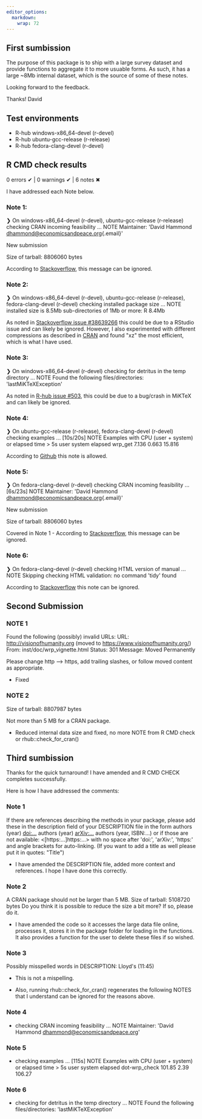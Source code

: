 ```yaml
---
editor_options: 
  markdown: 
    wrap: 72
---
```


## First sumbission

The purpose of this package is to ship with a large survey dataset and
provide functions to aggregate it to more usuable forms. As such, it has
a large \~8Mb internal dataset, which is the source of some of these
notes.

Looking forward to the feedback.

Thanks! David

## Test environments

-   R-hub windows-x86_64-devel (r-devel)
-   R-hub ubuntu-gcc-release (r-release)
-   R-hub fedora-clang-devel (r-devel)

## R CMD check results

0 errors ✔ \| 0 warnings ✔ \| 6 notes ✖

I have addressed each Note below.

### Note 1:

❯ On windows-x86_64-devel (r-devel), ubuntu-gcc-release (r-release)
checking CRAN incoming feasibility ... NOTE Maintainer: 'David Hammond
[dhammond\@economicsandpeace.org](mailto:dhammond@economicsandpeace.org){.email}'

New submission

Size of tarball: 8806060 bytes

According to
[Stackoverflow](https://stackoverflow.com/questions/23829978/checking-cran-incoming-feasibility-note-maintainer),
this message can be ignored.

### Note 2:

❯ On windows-x86_64-devel (r-devel), ubuntu-gcc-release (r-release),
fedora-clang-devel (r-devel) checking installed package size ... NOTE
installed size is 8.5Mb sub-directories of 1Mb or more: R 8.4Mb

As noted in [Stackoverflow issue
#38639266](https://stackoverflow.com/questions/38639266/r-cmd-check-unusual-checking-installed-package-size-note)
this could be due to a RStudio issue and can likely be ignored. However,
I also experimented with different compressions as described in
[CRAN](https://cran.r-project.org/doc/manuals/r-release/R-exts.html#Data-in-packages)
and found "xz" the most efficient, which is what I have used.

### Note 3:

❯ On windows-x86_64-devel (r-devel) checking for detritus in the temp
directory ... NOTE Found the following files/directories:
'lastMiKTeXException'

As noted in [R-hub issue
#503](https://github.com/r-hub/rhub/issues/503), this could be due to a
bug/crash in MiKTeX and can likely be ignored.

### Note 4:

❯ On ubuntu-gcc-release (r-release), fedora-clang-devel (r-devel)
checking examples ... [10s/20s] NOTE Examples with CPU (user + system)
or elapsed time \> 5s user system elapsed wrp_get 7.136 0.663 15.816

According to [Github](https://github.com/microsoft/LightGBM/issues/2988)
this note is allowed.

### Note 5:

❯ On fedora-clang-devel (r-devel) checking CRAN incoming feasibility ...
[6s/23s] NOTE Maintainer: 'David Hammond
[dhammond\@economicsandpeace.org](mailto:dhammond@economicsandpeace.org){.email}'

New submission

Size of tarball: 8806060 bytes

Covered in Note 1 - According to
[Stackoverflow](https://stackoverflow.com/questions/23829978/checking-cran-incoming-feasibility-note-maintainer),
this message can be ignored.

### Note 6:

❯ On fedora-clang-devel (r-devel) checking HTML version of manual ...
NOTE Skipping checking HTML validation: no command 'tidy' found

According to
[Stackoverflow](https://stackoverflow.com/questions/74857062/rhub-cran-check-keeps-giving-html-note-on-fedora-test-no-command-tidy-found)
this note can be ignored.

## Second Submission

### NOTE 1

Found the following (possibly) invalid URLs: URL:
<http://visionofhumanity.org> (moved to
<https://www.visionofhumanity.org/>) From: inst/doc/wrp_vignette.html
Status: 301 Message: Moved Permanently

Please change http --\> https, add trailing slashes, or follow moved
content as appropriate.

-   Fixed

### NOTE 2

Size of tarball: 8807987 bytes

Not more than 5 MB for a CRAN package.

-   Reduced internal data size and fixed, no more NOTE from R CMD check
    or rhub::check_for_cran()

## Third sumbission

Thanks for the quick turnaround! I have amended and R CMD CHECK completes successfully.

Here is how I have addressed the comments:

### Note 1
If there are references describing the methods in your package, please
add these in the description field of your DESCRIPTION file in the form
authors (year) <doi:...>
authors (year) <arXiv:...>
authors (year, ISBN:...)
or if those are not available: <[https:...]https:...>
with no space after 'doi:', 'arXiv:', 'https:' and angle brackets for
auto-linking. (If you want to add a title as well please put it in
quotes: "Title")


- I have amended the DESCRIPTION file, added more context and references. I hope I have done this correctly.

### Note 2
A CRAN package should not be larger than 5 MB.
Size of tarball: 5108720 bytes
Do you think it is possible to reduce the size a bit more? If so, please
do it.

- I have amended the code so it accesses the large data file online, processes it, stores it in the package folder for loading in the functions. It also provides a function for the user to delete these files if so wished.

### Note 3

Possibly misspelled words in DESCRIPTION:
  Lloyd's (11:45)
  
- This is not a mispelling.

- Also, running rhub::check_for_cran() regenerates the following NOTES that I understand can be ignored for the reasons above.

### Note 4
* checking CRAN incoming feasibility ... NOTE
Maintainer: 'David Hammond <dhammond@economicsandpeace.org>'

### Note 5
* checking examples ... [115s] NOTE
Examples with CPU (user + system) or elapsed time > 5s
                user system elapsed
dot-wrp_check 101.85   2.39  106.27

### Note 6
* checking for detritus in the temp directory ... NOTE
Found the following files/directories:
  'lastMiKTeXException'

